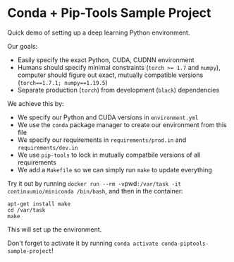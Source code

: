 # Conda + Pip-Tools Sample Project

Quick demo of setting up a deep learning Python environment.

Our goals:

- Easily specify the exact Python, CUDA, CUDNN environment
- Humans should specify minimal constraints (`torch >= 1.7` and `numpy`), computer should figure out exact, mutually compatible versions (`torch==1.7.1; numpy==1.19.5`)
- Separate production (`torch`) from development (`black`) dependencies

We achieve this by:

- We specify our Python and CUDA versions in `environment.yml`
- We use the `conda` package manager to create our environment from this file
- We specify our requirements in `requirements/prod.in` and `requirements/dev.in`
- We use `pip-tools` to lock in mutually compatbile versions of all requirements
- We add a `Makefile` so we can simply run `make` to update everything

Try it out by running `docker run --rm -v`pwd`:/var/task -it continuumio/miniconda /bin/bash`, and then in the container:

```
apt-get install make
cd /var/task
make
```

This will set up the environment.

Don't forget to activate it by running `conda activate conda-piptools-sample-project`!
